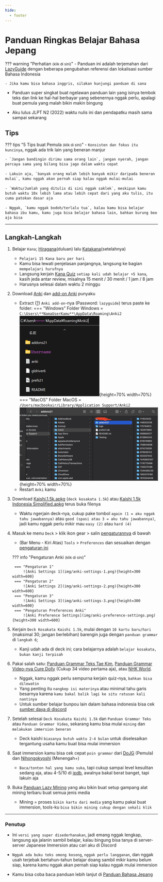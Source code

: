```yaml
---
hide:
  - footer
---
```

# Panduan Ringkas Belajar Bahasa Jepang

??? warning "Perhatian <small>(klik di sini)</small>"
    - Panduan ini adalah terjemahan dari [LazyGuide](https://lazyguidejp.github.io/jp-lazy-guide/conciseGuideToJumpstartJP/) dengan beberapa pengubahan referensi dan lokalisasi sumber Bahasa Indonesia

    - Jika kamu bisa bahasa inggris, silakan kunjungi panduan di sana

- Panduan super singkat buat ngelawan panduan lain yang isinya tembok teks dan link ke hal-hal berbayar yang sebenernya nggak perlu, apalagi buat pemula yang malah bikin makin bingung

- Aku lulus JLPT N2 (2022) waktu nulis ini dan pendapatku masih sama sampai sekarang

## Tips

??? tips "5 Tips buat Pemula <small>(klik di sini)</small>"
    - `Konsisten dan fokus itu kuncinya`, nggak ada trik lain yang beneran manjur

    - `Jangan bandingin dirimu sama orang lain`, jangan nyerah, jangan percaya sama yang bilang bisa jago dalam waktu cepat

    - Lakuin aja, `banyak orang malah lebih banyak mikir daripada beneran mulai`, kamu nggak akan pernah siap kalau nggak mulai-mulai

    - `Waktu/Jumlah yang ditulis di sini nggak saklek`, meskipun kamu butuh waktu 10x lebih lama atau lebih cepat dari yang aku tulis, itu cuma patokan dasar aja

    - Nggak, `kamu nggak bodoh/terlalu tua`, kalau kamu bisa belajar bahasa ibu kamu, kamu juga bisa belajar bahasa lain, bahkan burung beo aja bisa

---

## Langkah-Langkah

1. Belajar `Kana`; [Hiragana](https://youtu.be/icK6kVTegDA/)(duluan) lalu [Katakana](https://youtu.be/5lC9rhjrHxU?/)(setelahnya)
    - `Pelajari 15 Kana baru per hari`
    - Kamu bisa lewati penjelasan panjangnya, langsung ke bagian `mempelajari hurufnya`
    - Langsung kerjain [Kana Quiz](https://kana-quiz.tofugu.com/) `setiap kali udah belajar +5 kana`, kasih jeda antar review, misalnya 15 menit / 30 menit / 1 jam / 8 jam
    - Harusnya selesai dalam waktu 2 minggu

2. Download [Anki](https://apps.ankiweb.net/) dan [add-on Anki](https://drive.google.com/drive/folders/1dfmYAp0eg_bhhAkohUISYaS6B6QOBtww?usp=sharing) punyaku
    - Extract ([?](https://www.webhostinghub.com/help/learn/website/managing-files/extract-file)) `Anki add-on`-nya (Password: `lazyguide`) terus paste ke folder:
    === "Windows"
        Folder Windows = `C:\Users\**NamaUserKamu**\AppData\Roaming\Anki2`
        ![Anki Addons Win](img/addons-directory.png){height=70% width=70%} 
    === "MacOS"
        Folder MacOS = `/Users/macbookair/Library/Application Support/Anki2`
        ![Anki Addons Mac](img/addons-directory-mac.jpg){height=70% width=70%}
    - Restart `Anki` kamu

3. Download [Kaishi.1.5k.apkg](https://github.com/donkuri/Kaishi/releases/latest) (`deck kosakata 1.5k`) atau [Kaishi 1.5k Indonesia Simplified.apkg](https://github.com/yaaacha/Yaacha-Anki-Deck-Archive/blob/main/Kaishi%201.5k%20Indonesia%20Simplified.apkg) terus buka filenya
    - Waktu ngerjain deck-nya, cukup pake tombol `again (1 = aku nggak tahu jawabannya)` atau `good (spasi atau 3 = aku tahu jawabannya)`, jadi kamu nggak perlu mikir mau `easy (2)` atau `hard (4)`

4. Masuk ke menu `Deck` > klik ikon gear > salin [pengaturannya](panduan-ringkas-JP.md/#__tabbed_2_1) di bawah
    - (Bar Menu - Kiri Atas) `Tools` > `Preferences` dan sesuaikan dengan [pengaturan ini](panduan-ringkas-JP.md/#__tabbed_2_4)

    ??? info "Pengaturan Anki <small>(klik di sini)</small>"
    
        === "Pengaturan 1"
            ![Anki Settings 1](img/anki-settings-1.png){height=300 width=600}
        === "Pengaturan 2"
            ![Anki Settings 2](img/anki-settings-2.png){height=300 width=600}
        === "Pengaturan 3"
            ![Anki Settings 3](img/anki-settings-3.png){height=300 width=600}
        === "Pengaturan Preferences Anki"
            ![Anki Preference Settings](img/anki-preference-settings.png){height=300 width=600}

5. Kerjain `Deck Kosakata Kaishi 1.5k`, mulai dengan `10 kartu baru/hari` (maksimal 30; jangan berlebihan) barengin juga dengan `panduan grammar` di `langkah 6`;
    - Kanji udah ada di deck ini; cara belajarnya adalah `belajar kosakata, bukan kanji terpisah`

6. Pakai salah satu: [Panduan Grammar Teks Tae Kim](https://guidetojapanese.org/learn/grammar/basic), [Panduan Grammar Video-nya Cure Dolly](https://www.youtube.com/playlist?list=PLg9uYxuZf8x_A-vcqqyOFZu06WlhnypWj) (Cukup 34 video pertama aja), atau [NHK World](https://www3.nhk.or.jp/nhkworld/lesson/indonesian/learn/list/).
    - Nggak, kamu nggak perlu sempurna kerjain quiz-nya, `bahkan bisa dilewatin`
    - Yang penting itu `nangkep isi materinya` atau minimal tahu garis besarnya karena `kamu bakal balik lagi ke situ ratusan kali nantinya`
    - Untuk sumber belajar bunpou lain dalam bahasa indonesia bisa cek [sumber daya di discord](https://discord.com/channels/1370274344571240552/1394673355910545471/1394673744546369577)

7. Setelah selesai `Deck Kosakata Kaishi 1.5k` dan `Panduan Grammar Teks` atau `Panduan Grammar Video`, sekarang kamu bisa mulai `mining` dan `melakukan immersion beneran`
    - Deck kaishi `biasanya butuh waktu 2-4 bulan` untuk diselesaikan tergantung usaha kamu buat bisa mulai immersion

8. Saat immersion kamu bisa cek cepat `poin grammar` dari [DoJG](https://dojglite.github.io/main/) (Pemula) dan [Nihongokyoshi](https://nihongokyoshi-net.com/jlpt-grammars/) (Menengah+)
    - `Baca/tonton hal yang kamu suka`, tapi cukup sampai level kesulitan sedang aja, atau 4-5/10 di [jpdb](https://jpdb.io/), awalnya bakal berat banget, tapi lakuin aja

9. Buka [Panduan Lazy Mining](setup.md) yang aku bikin buat setup gampang alat mining terbaru buat semua jenis media
    - Mining = proses `bikin kartu dari media` yang kamu pakai buat immersion, tools-ku `bisa bikin mining cukup dengan sekali klik`

---

### Penutup

- Ini `versi yang super disederhanakan`, jadi emang nggak lengkap, langsung aja jalanin sambil belajar, kalau bingung bisa tanya di server-server Japanese Immersion atau cari aku di Discord

- `Nggak ada buku teks omong kosong`, `nggak perlu langganan`, dan nggak usah terjebak bertahun-tahun belajar doang sambil mikir kamu belum siap, karena kamu nggak akan pernah siap kalau nggak mulai immersion

- Kamu bisa coba baca panduan lebih lanjut di [Panduan Bahasa Jepang](panduan.md)
